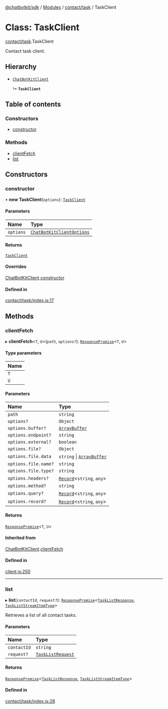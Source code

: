 [@chatbotkit/sdk](../README.md) / [Modules](../modules.md) / [contact/task](../modules/contact_task.md) / TaskClient

# Class: TaskClient

[contact/task](../modules/contact_task.md).TaskClient

Contact task client.

## Hierarchy

- [`ChatBotKitClient`](client.ChatBotKitClient.md)

  ↳ **`TaskClient`**

## Table of contents

### Constructors

- [constructor](contact_task.TaskClient.md#constructor)

### Methods

- [clientFetch](contact_task.TaskClient.md#clientfetch)
- [list](contact_task.TaskClient.md#list)

## Constructors

### constructor

• **new TaskClient**(`options`): [`TaskClient`](contact_task.TaskClient.md)

#### Parameters

| Name | Type |
| :------ | :------ |
| `options` | [`ChatBotKitClientOptions`](../interfaces/client.ChatBotKitClientOptions.md) |

#### Returns

[`TaskClient`](contact_task.TaskClient.md)

#### Overrides

[ChatBotKitClient](client.ChatBotKitClient.md).[constructor](client.ChatBotKitClient.md#constructor)

#### Defined in

[contact/task/index.js:17](https://github.com/chatbotkit/node-sdk/blob/main/packages/sdk/src/contact/task/index.js#L17)

## Methods

### clientFetch

▸ **clientFetch**\<`T`, `U`\>(`path`, `options?`): [`ResponsePromise`](client.ResponsePromise.md)\<`T`, `U`\>

#### Type parameters

| Name |
| :------ |
| `T` |
| `U` |

#### Parameters

| Name | Type |
| :------ | :------ |
| `path` | `string` |
| `options?` | `Object` |
| `options.buffer?` | [`ArrayBuffer`]( https://developer.mozilla.org/docs/Web/JavaScript/Reference/Global_Objects/ArrayBuffer ) |
| `options.endpoint?` | `string` |
| `options.external?` | `boolean` |
| `options.file?` | `Object` |
| `options.file.data` | `string` \| [`ArrayBuffer`]( https://developer.mozilla.org/docs/Web/JavaScript/Reference/Global_Objects/ArrayBuffer ) |
| `options.file.name?` | `string` |
| `options.file.type?` | `string` |
| `options.headers?` | [`Record`]( https://www.typescriptlang.org/docs/handbook/utility-types.html#recordkeys-type )\<`string`, `any`\> |
| `options.method?` | `string` |
| `options.query?` | [`Record`]( https://www.typescriptlang.org/docs/handbook/utility-types.html#recordkeys-type )\<`string`, `any`\> |
| `options.record?` | [`Record`]( https://www.typescriptlang.org/docs/handbook/utility-types.html#recordkeys-type )\<`string`, `any`\> |

#### Returns

[`ResponsePromise`](client.ResponsePromise.md)\<`T`, `U`\>

#### Inherited from

[ChatBotKitClient](client.ChatBotKitClient.md).[clientFetch](client.ChatBotKitClient.md#clientfetch)

#### Defined in

[client.js:250](https://github.com/chatbotkit/node-sdk/blob/main/packages/sdk/src/client.js#L250)

___

### list

▸ **list**(`contactId`, `request?`): [`ResponsePromise`](client.ResponsePromise.md)\<[`TaskListResponse`](../modules/contact_task_v1.md#tasklistresponse), [`TaskListStreamItemType`](../modules/contact_task_v1.md#taskliststreamitemtype)\>

Retrieves a list of all contact tasks.

#### Parameters

| Name | Type |
| :------ | :------ |
| `contactId` | `string` |
| `request?` | [`TaskListRequest`](../modules/contact_task_v1.md#tasklistrequest) |

#### Returns

[`ResponsePromise`](client.ResponsePromise.md)\<[`TaskListResponse`](../modules/contact_task_v1.md#tasklistresponse), [`TaskListStreamItemType`](../modules/contact_task_v1.md#taskliststreamitemtype)\>

#### Defined in

[contact/task/index.js:28](https://github.com/chatbotkit/node-sdk/blob/main/packages/sdk/src/contact/task/index.js#L28)
